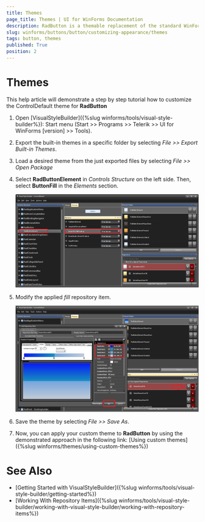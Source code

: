 ```yaml
---
title: Themes
page_title: Themes | UI for WinForms Documentation
description: RadButton is a themable replacement of the standard WinForms Button. It can be clicked by using the mouse, Enter key, or Spacebar, if the button has focus. 
slug: winforms/buttons/button/customizing-appearance/themes
tags: button, themes
published: True
position: 2 
---
```


# Themes

This help article will demonstrate a step by step tutorial how to customize the ControlDefault theme for __RadButton__ 

1. Open [VisualStyleBuilder]({%slug winforms/tools/visual-style-builder%}): Start menu (Start >> Programs >> Telerik >> UI for WinForms [version] >> Tools).

1. Export the built-in themes in a specific folder by selecting *File >> Export Built-in Themes*.

1. Load a desired theme from the just exported files by selecting *File >> Open Package*

1. Select __RadButtonElement__ in *Controls Structure* on the left side. Then, select __ButtonFill__ in the *Elements* section.

	![button-customizing-appearance-themes 001](images/button-customizing-appearance-themes001.png)

1. Modify the applied *fill* repository item. 

	![button-customizing-appearance-themes 002](images/button-customizing-appearance-themes002.png)

1. Save the theme by selecting *File >> Save As*.

1. Now, you can apply your custom theme to __RadButton__ by using the demonstrated approach in the following link: [Using custom themes]({%slug winforms/themes/using-custom-themes%})

# See Also 

* [Getting Started with VisualStyleBuilder]({%slug winforms/tools/visual-style-builder/getting-started%})
* [Working With Repository Items]({%slug winforms/tools/visual-style-builder/working-with-visual-style-builder/working-with-repository-items%})
